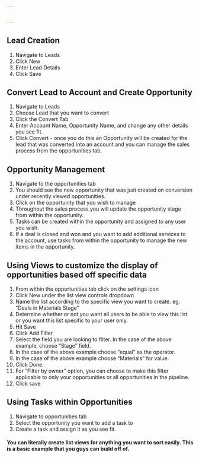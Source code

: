 ```yaml
---


---
```


<h2 id="lead-creation">Lead Creation</h2>
<ol>
<li>Navigate to Leads</li>
<li>Click New</li>
<li>Enter Lead Details</li>
<li>Click Save</li>
</ol>
<h2 id="convert-lead-to-account-and-create-opportunity">Convert Lead to Account and Create Opportunity</h2>
<ol>
<li>Navigate to Leads</li>
<li>Choose Lead that you want to convert</li>
<li>Click the Convert Tab</li>
<li>Enter Account Name, Opportunity Name, and change any other details you see fit.</li>
<li>Click Convert - once you do this an Opportunity will be created for the lead that was converted into an account and you can manage the sales process from the opportunities tab.</li>
</ol>
<h2 id="opportunity-management">Opportunity Management</h2>
<ol>
<li>Navigate to the opportunities tab</li>
<li>You should see the new opportunity that was just created on conversion under recently viewed opportunities.</li>
<li>Click on the opportunity that you wish to manage</li>
<li>Throughout the sales process you will update the opportunity stage from within the opportunity.</li>
<li>Tasks can be created within the opportunity and assigned to any user you wish.</li>
<li>If a deal is closed and won and you want to add additional services to the account, use tasks from within the opportunity to manage the new items in the opportunity.</li>
</ol>
<h2 id="using-views-to-customize-the-display-of-opportunities-based-off-specific-data">Using Views to customize the display of opportunities based off specific data</h2>
<ol>
<li>From within the opportunities tab click on the settings icon</li>
<li>Click New under the list view controls dropdown</li>
<li>Name the list according to the specific view you want to create.  eg. “Deals in Materials Stage”</li>
<li>Determine whether or not you want all users to be able to view this list or you want this list specific to your user only.</li>
<li>Hit Save</li>
<li>Click Add Filter</li>
<li>Select the field you are looking to filter.  In the case of the above example, choose “Stage” field.</li>
<li>In the case of the above example choose “equal” as the operator.</li>
<li>In the case of the above example choose “Materials” for value.</li>
<li>Click Done.</li>
<li>For “Filter by owner” option, you can choose to make this filter applicable to only your opportunities or all opportunities in the pipeline.</li>
<li>Click save</li>
</ol>
<h2 id="using-tasks-within-opportunities">Using Tasks within Opportunities</h2>
<ol>
<li>Navigate to opportunities tab</li>
<li>Select the opportunity you want to add a task to</li>
<li>Create a task and assign it as you see fit.</li>
</ol>
<h4 id="you-can-literally-create-list-views-for-anything-you-want-to-sort-easily.--this-is-a-basic-example-that-you-guys-can-build-off-of.">You can literally create list views for anything you want to sort easily.  This is a basic example that you guys can build off of.</h4>

